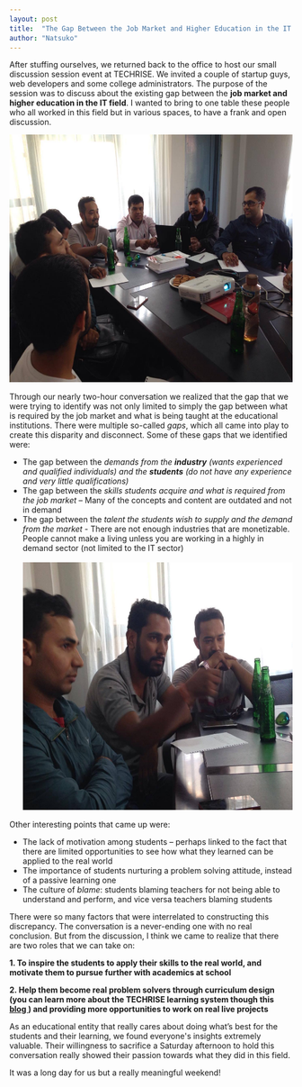 ```yaml
---
layout: post
title:  "The Gap Between the Job Market and Higher Education in the IT Field"
author: "Natsuko"
---
```


After stuffing ourselves, we returned back to the office to host our small discussion session event at TECHRISE. We invited a couple of startup guys, web developers and some college administrators. The purpose of the session was to discuss about the existing gap between the <strong>job market and higher education in the IT field</strong>. I wanted to bring to one table these people who all worked in this field but in various spaces, to have a frank and open discussion. 

<img src="/assets/discussion1.jpg" style="height:440px; width:590px;">

Through our nearly two-hour conversation we realized that the gap that we were trying to identify was not only limited to simply the gap between what is required by the job market and what is being taught at the educational institutions. There were multiple so-called <i>gaps</i>, which all came into play to create this disparity and disconnect. Some of these gaps that we identified were:

<ul>
<li>The gap between the <i>demands from the <strong>industry</strong> (wants experienced and qualified individuals) and the <strong>students</strong> (do not have any experience and very little qualifications)</i></li>

<li>The gap between the <i>skills students acquire and what is required from the job market</i> – Many of the concepts and content are outdated and not in demand</li>


<li>The gap between the <i>talent the students wish to supply and the demand from the market</i> - There are not enough industries that are monetizable. People cannot make a living unless you are working in a highly in demand sector (not limited to the IT sector)</li> <br>

<img src="/assets/discussion2.jpg" style="height:440px; width:590px;">
<br>
</ul>
Other interesting points that came up were:
<ul>
<li>The lack of motivation among students – perhaps linked to the fact that there are limited opportunities to see how what they learned can be applied to the real world</li>

<li>The importance of students nurturing a problem solving attitude, instead of a passive learning one</li>

<li>The culture of <i>blame</i>: students blaming teachers for not being able to understand and perform, and vice versa teachers blaming students</li>
</ul>
There were so many factors that were interrelated to constructing this discrepancy. The conversation is a never-ending one with no real conclusion. But from the discussion, I think we came to realize that there are two roles that we can take on:  

<strong>1.	To inspire the students to apply their skills to the real world, and motivate them to pursue further with academics at school </strong>

<strong>2.	Help them become real problem solvers through curriculum design (you can learn more about the TECHRISE learning system though this  <a href="http://www.techrise.me/posts/how-techrise-creates-superstar-coders">  blog </a>) and providing more opportunities to work on real live projects </strong>



As an educational entity that really cares about doing what’s best for the students and their learning, we found everyone's insights extremely valuable. Their willingness to sacrifice a Saturday afternoon to hold this conversation really showed their passion towards what they did in this field. 

It was a long day for us but a really meaningful weekend! 


